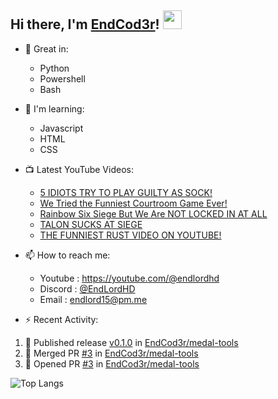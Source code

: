 ## Hi there, I'm [EndCod3r](https://youtube.com/@endlordhd)! <img src='https://github.com/EndCod3r/endlord15/blob/main/wave.gif?raw=true](https://github.com/Endlord15/endlord15/blob/38bca1b569f19b03a6cf246c35db5f7e2f331cc5/wave.gif' width=30>

- 🦾 Great in:
  - Python
  - Powershell
  - Bash

- 🌱 I'm learning:
  - Javascript
  - HTML
  - CSS

- 📺 Latest YouTube Videos:<!-- YOUTUBE:START -->
  - [5 IDIOTS TRY TO PLAY GUILTY AS SOCK!](https://www.youtube.com/watch?v=98tFbwipiKs)
  - [We Tried the Funniest Courtroom Game Ever!](https://www.youtube.com/watch?v=l6l_Cfwk978)
  - [Rainbow Six Siege But We Are NOT LOCKED IN AT ALL](https://www.youtube.com/watch?v=ZlzpjL4xlpM)
  - [TALON SUCKS AT SIEGE](https://www.youtube.com/watch?v=uoEDsU5hYos)
  - [THE FUNNIEST RUST VIDEO ON YOUTUBE!](https://www.youtube.com/watch?v=6XUYfQurhow)<!-- YOUTUBE:END -->


- 📫 How to reach me:
  - Youtube : <https://youtube.com/@endlordhd>
  - Discord : [@EndLordHD](https://discord.com/users/725204289022066688)
  - Email : endlord15@pm.me

 - ⚡️ Recent Activity:
<!--START_SECTION:activity-->
1. 🚀 Published release [v0.1.0](https://github.com/EndCod3r/medal-tools/releases/tag/v0.1.0) in [EndCod3r/medal-tools](https://github.com/EndCod3r/medal-tools)
2. 🎉 Merged PR [#3](https://github.com/EndCod3r/medal-tools/pull/3) in [EndCod3r/medal-tools](https://github.com/EndCod3r/medal-tools)
3. 💪 Opened PR [#3](https://github.com/EndCod3r/medal-tools/pull/3) in [EndCod3r/medal-tools](https://github.com/EndCod3r/medal-tools)
<!--END_SECTION:activity-->

  ![Top Langs](https://github-readme-stats-endlord15.vercel.app/api/top-langs/?username=endcod3r&layout=compact&theme=transparent)
